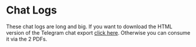 # Chat Logs
These chat logs are long and big. If you want to download the HTML version of the Telegram chat export [click here](https://github.com/Souptacular/linzhi/tree/master/Chat%20Logs/telegram-ChatExport-Jan-11-2019-HTML). Otherwise you can consume it via the 2 PDFs.
